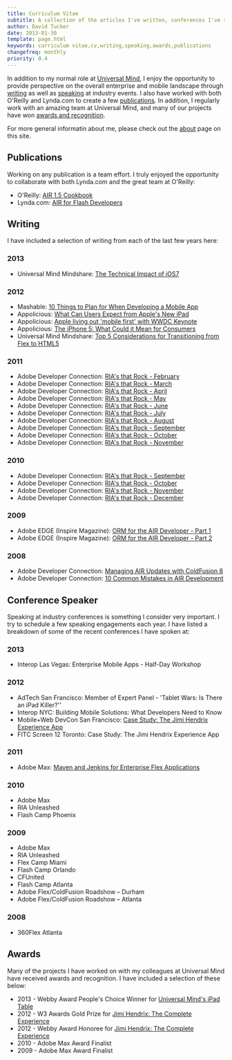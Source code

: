 ```yaml
---
title: Curriculum Vitae
subtitle: A collection of the articles I've written, conferences I've spoken at, the publications I've authored in recent years, and the awards I've received for my work
author: David Tucker
date: 2013-01-30
template: page.html
keywords: curriculum vitae,cv,writing,speaking,awards,publications
changefreq: monthly
priority: 0.4
---
```


In addition to my normal role at <a href="http://www.universalmind.com/" target="_blank">Universal Mind</a>, I enjoy the opportunity to provide perspective on the overall enterprise and mobile landscape through [writing](#writing) as well as [speaking](#speaking) at industry events.  I also have worked with both O'Reilly and Lynda.com to create a few [publications](#publications).  In addition, I regularly work with an amazing team at Universal Mind, and many of our projects have won [awards and recognition](#awards).

For more general informatin about me, please check out the [about](/about/) page on this site.

<a name="publications"></a>
## Publications

Working on any publication is a team effort.  I truly enjoyed the opportunity to collaborate with both Lynda.com and the great team at O'Reilly:

* O'Reilly: <a href="http://shop.oreilly.com/product/9780596522513.do" target="_blank">AIR 1.5 Cookbook</a>
* Lynda.com: <a href="http://www.lynda.com/AIR-tutorials/for-flash-developers/535-2.html" target="_blank">AIR for Flash Developers</a>

<a name="writing"></a>
## Writing

I have included a selection of writing from each of the last few years here:

### 2013

* <span class="name">Universal Mind Mindshare</span>: <a href="http://www.universalmind.com/blog/the-technical-impact-of-ios-7" target="_blank">The Technical Impact of iOS7</a>

### 2012

* <span class="name">Mashable</span>: <a href="http://mashable.com/2012/02/24/mobile-app-planning/" target="_blank">10 Things to Plan for When Developing a Mobile App</a>
* <span class="name">Appolicious</span>:  <a href="http://www.appolicious.com/tech/articles/11236-what-can-users-expect-from-apple-s-new-ipad" target="_blank">What Can Users Expect from Apple's New iPad</a>
* <span class="name">Appolicious</span>:  <a href="http://www.appolicious.com/tech/articles/12233-apple-living-out-mobile-first-with-wwdc-keynote" target="_blank">Apple living out 'mobile first' with WWDC Keynote</a>
* <span class="name">Appolicious</span>:  <a href="http://www.appolicious.com/tech/articles/12711-the-iphone-5-what-could-it-mean-for-consumers" target="_blank">The iPhone 5: What Could it Mean for Consumers</a>
* <span class="name">Universal Mind Mindshare</span>: <a href="http://www.universalmind.com/blog/top-5-considerations-for-transitioning-from-flex-to-html5" target="_blank">Top 5 Considerations for Transitioning from Flex to HTML5</a>

### 2011

* Adobe Developer Connection: <a href="http://www.adobe.com/devnet/ria/newsletter/2011-02-rias.html" target="_blank">RIA's that Rock - February</a>
* Adobe Developer Connection: <a href="hhttp://www.adobe.com/devnet/ria/newsletter/2011-03-rias.html" target="_blank">RIA's that Rock - March</a>
* Adobe Developer Connection: <a href="hhttp://www.adobe.com/devnet/ria/newsletter/2011-04-rias.html" target="_blank">RIA's that Rock - April</a>
* Adobe Developer Connection: <a href="hhttp://www.adobe.com/devnet/ria/newsletter/2011-05-rias.html" target="_blank">RIA's that Rock - May</a>
* Adobe Developer Connection: <a href="hhttp://www.adobe.com/devnet/ria/newsletter/2011-06-rias.html" target="_blank">RIA's that Rock - June</a>
* Adobe Developer Connection: <a href="hhttp://www.adobe.com/devnet/ria/newsletter/2011-07-rias.html" target="_blank">RIA's that Rock - July</a>
* Adobe Developer Connection: <a href="hhttp://www.adobe.com/devnet/ria/newsletter/2011-08-rias.html" target="_blank">RIA's that Rock - August</a>
* Adobe Developer Connection: <a href="hhttp://www.adobe.com/devnet/ria/newsletter/2011-09-rias.html" target="_blank">RIA's that Rock - September</a>
* Adobe Developer Connection: <a href="hhttp://www.adobe.com/devnet/ria/newsletter/2011-10-rias.html" target="_blank">RIA's that Rock - October</a>
* Adobe Developer Connection: <a href="hhttp://www.adobe.com/devnet/ria/newsletter/2011-11-rias.html" target="_blank">RIA's that Rock - November</a>

### 2010

* Adobe Developer Connection: <a href="http://www.adobe.com/devnet/ria/newsletter/2010-09_rias.html" target="_blank">RIA's that Rock - September</a>
* Adobe Developer Connection: <a href="http://www.adobe.com/devnet/ria/newsletter/2010-10_rias.html" target="_blank">RIA's that Rock - October</a>
* Adobe Developer Connection: <a href="http://www.adobe.com/devnet/ria/newsletter/2010-11_rias.html" target="_blank">RIA's that Rock - November</a>
* Adobe Developer Connection: <a href="http://www.adobe.com/devnet/ria/newsletter/2010-12_rias.html " target="_blank">RIA's that Rock - December</a>

### 2009

* Adobe EDGE (Inspire Magazine): <a href="http://www.adobe.com/inspire-archive/october2009/articles/article7/index.html?trackingid=EXBII" target="_blank">ORM for the AIR Developer - Part 1</a>
* Adobe EDGE (Inspire Magazine): <a href="http://www.adobe.com/inspire-archive/december2009/articles/article7/index.html?trackingid=FBTRWdavid" target="_blank">ORM for the AIR Developer - Part 2</a>

### 2008

* Adobe Developer Connection: <a href="http://www.adobe.com/devnet/coldfusion/articles/managing_air_updates_with_coldfusion.html" target="_blank">Managing AIR Updates with ColdFusion 8</a>
* Adobe Developer Connection: <a href="http://www.adobe.com/devnet/air/articles/10_common_mistakes_air.html" target="_blank">10 Common Mistakes in AIR Development</a>


<a name="speaking"></a>
## Conference Speaker

Speaking at industry conferences is something I consider very important.  I try to schedule a few speaking engagements each year.  I have listed a breakdown of some of the recent conferences I have spoken at:

### 2013

* <span class="name">Interop Las Vegas</span>: Enterprise Mobile Apps - Half-Day Workshop

### 2012

* <span class="name">AdTech San Francisco</span>: Member of Expert Panel - 'Tablet Wars: Is There an iPad Killer?''
* <span class="name">Interop NYC: Building Mobile Solutions</span>: What Developers Need to Know
* <span class="name">Mobile+Web DevCon San Francisco</span>: <a href="http://www.youtube.com/watch?v=wgBkLdk5_VI&feature=youtu.be" target="_blank">Case Study: The Jimi Hendrix Experience App</a>
* <span class="name">FITC Screen 12 Toronto</span>: Case Study: The Jimi Hendrix Experience App

### 2011

* <span class="name">Adobe Max</span>: <a href="http://tv.adobe.com/watch/max-2011-develop/maven-and-jenkins-for-enterprise-flex-applications/" target="_blank">Maven and Jenkins for Enterprise Flex Applications</a>

### 2010 

* <span class="name">Adobe Max</span>
* <span class="name">RIA Unleashed</span>
* <span class="name">Flash Camp Phoenix</span>

### 2009

* <span class="name">Adobe Max</span>
* <span class="name">RIA Unleashed</span>
* <span class="name">Flex Camp Miami</span>
* <span class="name">Flash Camp Orlando</span>
* <span class="name">CFUnited</span>
* <span class="name">Flash Camp Atlanta</span>
* <span class="name">Adobe Flex/ColdFusion Roadshow – Durham</span>
* <span class="name">Adobe Flex/ColdFusion Roadshow – Atlanta</span>

### 2008

* <span class="name">360Flex Atlanta</span>

<a name="awards"></a>
## Awards

Many of the projects I have worked on with my colleagues at Universal Mind have received awards and recognition.  I have included a selection of these below:

* 2013 - Webby Award People's Choice Winner for <a href="#">Universal Mind's iPad Table</a>
* 2012 - W3 Awards Gold Prize for <a href="https://itunes.apple.com/us/app/jimi-hendrix-complete-experience/id477975150?mt=8" target="_blank">Jimi Hendrix: The Complete Experience</a>
* 2012 - Webby Award Honoree for <a href="https://itunes.apple.com/us/app/jimi-hendrix-complete-experience/id477975150?mt=8" target="_blank">Jimi Hendrix: The Complete Experience</a>
* 2010 - Adobe Max Award Finalist
* 2009 - Adobe Max Award Finalist
